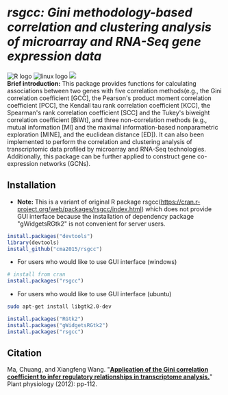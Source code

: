 # ___**rsgcc**: Gini methodology-based correlation and clustering analysis of microarray and RNA-Seq gene expression data___ </br>
![](https://halobi.com/wp-content/uploads/2016/08/r_logo.png "R logo")
![](https://encrypted-tbn2.gstatic.com/images?q=tbn:ANd9GcSvCvZWbl922EJkjahQ5gmTpcvsYr3ujQBpMdyX-YG99vGWfTAmfw "linux logo")
![](https://tctechcrunch2011.files.wordpress.com/2014/06/apple_topic.png?w=220) </br>
**Brief introduction:**
This package provides functions for calculating associations between two genes with five correlation methods(e.g., the Gini correlation coefficient [GCC], the Pearson's product moment correlation coefficient [PCC], the Kendall tau rank correlation coefficient [KCC], the Spearman's rank correlation coefficient [SCC] and the Tukey's biweight correlation coefficient [BiWt], and three non-correlation methods (e.g., mutual information [MI] and the maximal information-based nonparametric exploration [MINE], and the euclidean distance [ED]). It can also been implemented to perform the correlation and clustering analysis of transcriptomic data profiled by microarray and RNA-Seq technologies. Additionally, this package can be further applied to construct gene co-expression networks (GCNs).</br>

## Installation ##
- **Note:** This is a variant of original R package rsgcc(https://cran.r-project.org/web/packages/rsgcc/index.html) which does not provide GUI interface because the installation of dependency package "gWidgetsRGtk2" is not convenient for server users.
```R
install.packages("devtools")
library(devtools)
install_github("cma2015/rsgcc")
```
- For users who would like to use GUI interface (windows)
```R
# install from cran
install.packages("rsgcc")
```
- For users who would like to use GUI interface (ubuntu)
```bash
sudo apt-get install libgtk2.0-dev
```
```R
install.packages("RGtk2")
install.packages("gWidgetsRGtk2")
install.packages("rsgcc")
```

## Citation
Ma, Chuang, and Xiangfeng Wang. "[**Application of the Gini correlation coefficient to infer regulatory relationships in transcriptome analysis.**](http://www.plantphysiol.org/content/early/2012/07/13/pp.112.201962.short)" Plant physiology (2012): pp-112.

